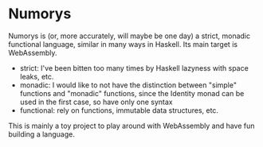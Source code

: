 # Numorys

Numorys is (or, more accurately, will maybe be one day) a strict, monadic functional language, similar in many ways in Haskell.
Its main target is WebAssembly.

- strict: I've been bitten too many times by Haskell lazyness with space leaks, etc.
- monadic: I would like to not have the distinction between "simple" functions and "monadic" functions, since the Identity monad can be used in the first case, so have only one syntax
- functional: rely on functions, immutable data structures, etc.


This is mainly a toy project to play around with WebAssembly and have fun building a language.